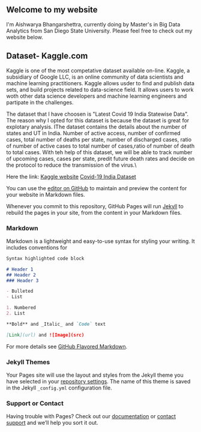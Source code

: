 ## Welcome to my website

I'm Aishwarya Bhangarshettra, currently doing by Master's in Big Data Analytics from San Diego State University. Please feel free to check out my website below.
## Dataset- Kaggle.com

Kaggle is one of the most competative dataset available on-line. Kaggle, a subsidiary of Google LLC, is an online community of data scientists and machine learning practitioners. Kaggle allows usder to find and publish data sets, and build projects related to data-science field. It allows users to work woth other data science developers and machine learning engineers and partipate in the challenges.

The dataset that I have choosen is "Latest Covid 19 India Statewise Data". The reason why I opted for this dataset is because the dataset is great for explotary analysis. IThe dataset contains the details about the number of states and UT in India. Number of active access, number of confirmed cases, total  number of deaths per state, number of discharged cases, ratio of number of active cases to total number of cases,ratio of number of death to total cases. With teh help of this dataset, we will be able to track number of upcoming cases, cases per state, predit future death rates and decide on the protocol to reduce the transmission of the virus.\

Here the link:
[Kaggle website](https://www.kaggle.com/)
[Covid-19 India Dataset](https://www.kaggle.com/sudalairajkumar/covid19-in-india)



You can use the [editor on GitHub](https://github.com/Aishwarya29121994/Aishwarya29121994.github.io/edit/master/index.md) to maintain and preview the content for your website in Markdown files.

Whenever you commit to this repository, GitHub Pages will run [Jekyll](https://jekyllrb.com/) to rebuild the pages in your site, from the content in your Markdown files.

### Markdown

Markdown is a lightweight and easy-to-use syntax for styling your writing. It includes conventions for

```markdown
Syntax highlighted code block

# Header 1
## Header 2
### Header 3

- Bulleted
- List

1. Numbered
2. List

**Bold** and _Italic_ and `Code` text

[Link](url) and ![Image](src)
```

For more details see [GitHub Flavored Markdown](https://guides.github.com/features/mastering-markdown/).

### Jekyll Themes

Your Pages site will use the layout and styles from the Jekyll theme you have selected in your [repository settings](https://github.com/Aishwarya29121994/Aishwarya29121994.github.io/settings/pages). The name of this theme is saved in the Jekyll `_config.yml` configuration file.

### Support or Contact

Having trouble with Pages? Check out our [documentation](https://docs.github.com/categories/github-pages-basics/) or [contact support](https://support.github.com/contact) and we’ll help you sort it out.
